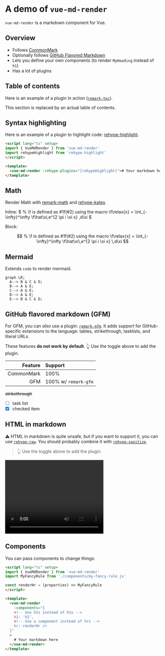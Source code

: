 # A demo of `vue-md-render`

`vue-md-render` is a markdown component for Vue.

## Overview

- Follows [CommonMark](https://commonmark.org)
- Optionally follows [GitHub Flavored Markdown](https://github.github.com/gfm/)
- Lets you define your own components (to render `MyHeading` instead of `h1`)
- Has a lot of plugins

## Table of contents

Here is an example of a plugin in action ([`remark-toc`](https://github.com/remarkjs/remark-toc)).

This section is replaced by an actual table of contents.

## Syntax highlighting

Here is an example of a plugin to highlight code: [rehype-highlight](https://github.com/rehypejs/rehype-highlight).


```html
<script lang="ts" setup>
import { VueMdRender } from 'vue-md-render'
import rehypeHighlight from 'rehype-highlight'
</script>

<template>
  <vue-md-render :rehype-plugins="[rehypeHighlight]"># Your markdown here</vue-md-render>
</template>
```

## Math

Render Math with [remark-math](https://github.com/remarkjs/remark-math)
and [rehype-katex](https://github.com/remarkjs/remark-math/tree/main/packages/rehype-katex).

Inline: $
% \f is defined as #1f(#2) using the macro
\f\relax{x} = \int_{-\infty}^\infty
\f\hat\xi\,e^{2 \pi i \xi x}
\,d\xi
$

Block:

$$
% \f is defined as #1f(#2) using the macro
\f\relax{x} = \int_{-\infty}^\infty
\f\hat\xi\,e^{2 \pi i \xi x}
\,d\xi
$$

## Mermaid

Extends `code` to render mermaid.

```mermaid
graph LR;
  A--> B & C & D;
  B--> A & E;
  C--> A & E;
  D--> A & E;
  E--> B & C & D;
```

## GitHub flavored markdown (GFM)

For GFM, you can _also_ use a plugin:
[`remark-gfm`](https://github.com/remarkjs/remark-gfm).
It adds support for GitHub-specific extensions to the language:
tables, strikethrough, tasklists, and literal URLs.

These features **do not work by default**.
👆 Use the toggle above to add the plugin.

|    Feature | Support              |
| ---------: | :------------------- |
| CommonMark | 100%                 |
|        GFM | 100% w/ `remark-gfm` |

~~strikethrough~~

- [ ] task list
- [x] checked item

## HTML in markdown

⚠️ HTML in markdown is quite unsafe, but if you want to support it, you can
use [`rehype-raw`](https://github.com/rehypejs/rehype-raw).
You should probably combine it with
[`rehype-sanitize`](https://github.com/rehypejs/rehype-sanitize).

<blockquote>
  👆 Use the toggle above to add the plugin.
</blockquote>

<video width="320" height="240" controls>
  <source src="http://techslides.com/demos/sample-videos/small.mp4" type="video/mp4">
</video>

## Components

You can pass components to change things:

```html
<script lang="ts" setup>
import { VueMdRender } from 'vue-md-render'
import MyFancyRule from './components/my-fancy-rule.js'

const renderHr = (properties) => MyFancyRule
</script>

<template>
  <vue-md-render
    :components="{
    <!-- Use h2s instead of h1s -->
    h1: 'h2',
    <!-- Use a component instead of hrs -->
    hr: renderHr />
  }"
  >
    # Your markdown here
  </vue-md-render>
</template>
```
